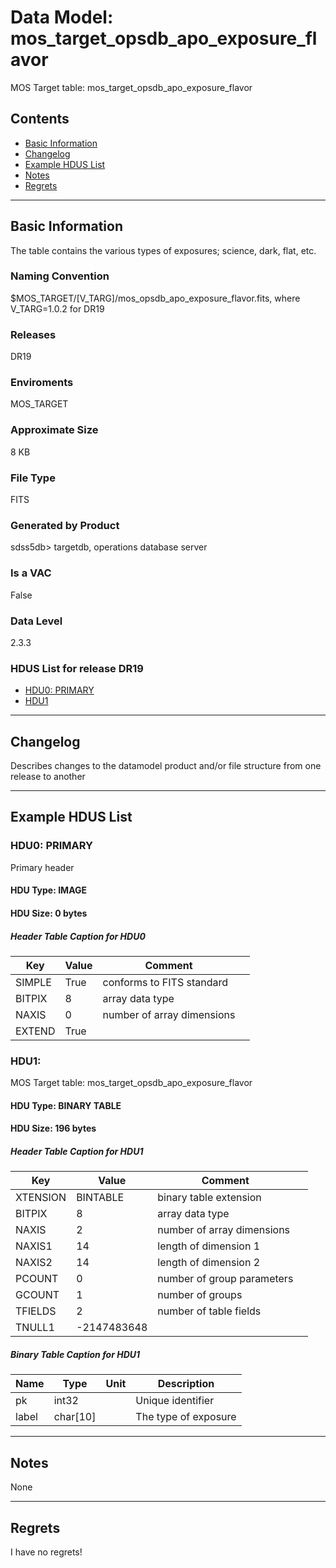 # Data Model: mos_target_opsdb_apo_exposure_flavor


MOS Target table: mos_target_opsdb_apo_exposure_flavor


## Contents
- [Basic Information](#basic-information)
- [Changelog](#changelog)
- [Example HDUS List](#example-hdus-list)
- [Notes](#notes)
- [Regrets](#regrets)
---

## Basic Information
The table contains the various types of exposures; science, dark, flat, etc.

### Naming Convention
$MOS_TARGET/[V_TARG]/mos_opsdb_apo_exposure_flavor.fits, where V_TARG=1.0.2 for DR19

### Releases
DR19

### Enviroments
MOS_TARGET

### Approximate Size
8 KB

### File Type
FITS

### Generated by Product
sdss5db> targetdb, operations database server

### Is a VAC
False

### Data Level
2.3.3

### HDUS List for release DR19
  - [HDU0: PRIMARY](#hdu0-primary)
  - [HDU1](#hdu1)

---

## Changelog
Describes changes to the datamodel product and/or file structure from one release to another

---
## Example HDUS List

### HDU0: PRIMARY
Primary header

#### HDU Type: IMAGE
#### HDU Size:  0 bytes

##### Header Table Caption for HDU0
Key | Value | Comment | |
| --- | --- | --- | --- |
| SIMPLE | True | conforms to FITS standard |
| BITPIX | 8 | array data type |
| NAXIS | 0 | number of array dimensions |
| EXTEND | True |  |



### HDU1: 
MOS Target table: mos_target_opsdb_apo_exposure_flavor

#### HDU Type: BINARY TABLE
#### HDU Size:  196 bytes

##### Header Table Caption for HDU1
Key | Value | Comment | |
| --- | --- | --- | --- |
| XTENSION | BINTABLE | binary table extension |
| BITPIX | 8 | array data type |
| NAXIS | 2 | number of array dimensions |
| NAXIS1 | 14 | length of dimension 1 |
| NAXIS2 | 14 | length of dimension 2 |
| PCOUNT | 0 | number of group parameters |
| GCOUNT | 1 | number of groups |
| TFIELDS | 2 | number of table fields |
| TNULL1 | -2147483648 |  |

##### Binary Table Caption for HDU1
Name | Type | Unit | Description |
| --- | --- | --- | --- |
 | pk | int32 |  | Unique identifier |
 | label | char[10] |  | The type of exposure |



---
## Notes
None

---
## Regrets
I  have no regrets!